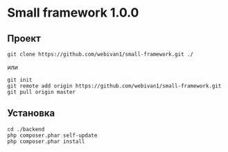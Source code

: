 # Small framework 1.0.0

Проект
------

```
git clone https://github.com/webivan1/small-framework.git ./
```
или
```
git init
git remote add origin https://github.com/webivan1/small-framework.git
git pull origin master
```

Установка
---------

``` 
cd ./backend
php composer.phar self-update
php composer.phar install
```